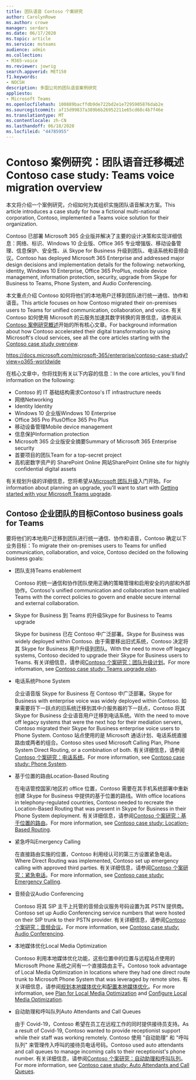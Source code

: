 ```yaml
---
title: 团队语音 Contoso 个案研究
author: CarolynRowe
ms.author: crowe
manager: serdars
ms.date: 06/17/2020
ms.topic: article
ms.service: msteams
audience: admin
ms.collection:
- M365-voice
ms.reviewer: jowrig
search.appverid: MET150
f1.keywords:
- NOCSH
description: 多国公司的团队语音案例研究
appliesto:
- Microsoft Teams
ms.openlocfilehash: 100889bacffdb9de722bd2e1e7295905876dab2e
ms.sourcegitcommit: af15d99837a389b6b26952211e65cd68c4b7f46e
ms.translationtype: MT
ms.contentlocale: zh-CN
ms.lasthandoff: 06/18/2020
ms.locfileid: "44785955"
---
```

# <a name="contoso-case-study-teams-voice-migration-overview"></a><span data-ttu-id="9009f-103">Contoso 案例研究：团队语音迁移概述</span><span class="sxs-lookup"><span data-stu-id="9009f-103">Contoso case study: Teams voice migration overview</span></span>

<span data-ttu-id="9009f-104">本文将介绍一个案例研究，介绍如何为其组织实施团队语音解决方案。</span><span class="sxs-lookup"><span data-stu-id="9009f-104">This article introduces a case study for how a fictional multi-national corporation, Contoso, implemented a Teams voice solution for their organization.</span></span>

<span data-ttu-id="9009f-105">Contoso 已部署 Microsoft 365 企业版并解决了主要的设计决策和实现详细信息：网络、标识、Windows 10 企业版、Office 365 专业增强版、移动设备管理、信息保护、安全性、从 Skype for Business 升级到团队、电话系统和音频会议。</span><span class="sxs-lookup"><span data-stu-id="9009f-105">Contoso has deployed Microsoft 365 Enterprise and addressed major design decisions and implementation details for the following: networking, identity, Windows 10 Enterprise, Office 365 ProPlus, mobile device management, information protection, security, upgrade from Skype for Business to Teams, Phone System, and Audio Conferencing.</span></span>  

<span data-ttu-id="9009f-106">本文重点介绍 Contoso 如何将他们的本地用户迁移到团队进行统一通信、协作和语音。</span><span class="sxs-lookup"><span data-stu-id="9009f-106">This article focuses on how Contoso migrated their on-premises users to Teams for unified communication, collaboration, and voice.</span></span> <span data-ttu-id="9009f-107">有关 Contoso 如何使用 Microsoft 的云服务加速其数字转换的背景信息，请参阅从[Contoso 案例研究概述](https://docs.microsoft.com/microsoft-365/enterprise/contoso-case-study?view=o365-worldwide)开始的所有核心文章。</span><span class="sxs-lookup"><span data-stu-id="9009f-107">For background information about how Contoso accelerated their digital transformation by using Microsoft's cloud services, see all the core articles starting with the [Contoso case study overview](https://docs.microsoft.com/microsoft-365/enterprise/contoso-case-study?view=o365-worldwide).</span></span>

https://docs.microsoft.com/microsoft-365/enterprise/contoso-case-study?view=o365-worldwide 

<span data-ttu-id="9009f-108">在核心文章中，你将找到有关以下内容的信息：</span><span class="sxs-lookup"><span data-stu-id="9009f-108">In the core articles, you'll find information on the following:</span></span>  

- <span data-ttu-id="9009f-109">Contoso 的 IT 基础结构需求</span><span class="sxs-lookup"><span data-stu-id="9009f-109">Contoso's IT infrastructure needs</span></span>
- <span data-ttu-id="9009f-110">网络</span><span class="sxs-lookup"><span data-stu-id="9009f-110">Networking</span></span>
- <span data-ttu-id="9009f-111">Identity </span><span class="sxs-lookup"><span data-stu-id="9009f-111">Identity</span></span>
- <span data-ttu-id="9009f-112">Windows 10 企业版</span><span class="sxs-lookup"><span data-stu-id="9009f-112">Windows 10 Enterprise</span></span>
- <span data-ttu-id="9009f-113">Office 365 Pro Plus</span><span class="sxs-lookup"><span data-stu-id="9009f-113">Office 365 Pro Plus</span></span>
- <span data-ttu-id="9009f-114">移动设备管理</span><span class="sxs-lookup"><span data-stu-id="9009f-114">Mobile device management</span></span>
- <span data-ttu-id="9009f-115">信息保护</span><span class="sxs-lookup"><span data-stu-id="9009f-115">Information protection</span></span>
- <span data-ttu-id="9009f-116">Microsoft 365 企业版安全摘要</span><span class="sxs-lookup"><span data-stu-id="9009f-116">Summary of Microsoft 365 Enterprise security</span></span>
- <span data-ttu-id="9009f-117">首要项目的团队</span><span class="sxs-lookup"><span data-stu-id="9009f-117">Team for a top-secret project</span></span>
- <span data-ttu-id="9009f-118">高机密数字资产的 SharePoint Online 网站</span><span class="sxs-lookup"><span data-stu-id="9009f-118">SharePoint Online site for highly confidential digital assets</span></span>

<span data-ttu-id="9009f-119">有关规划升级的详细信息，您将希望从[Microsoft 团队升级](upgrade-start-here.md)入门开始。</span><span class="sxs-lookup"><span data-stu-id="9009f-119">For information about planning an upgrade, you'll want to start with [Getting started with your Microsoft Teams upgrade](upgrade-start-here.md).</span></span>

## <a name="contoso-business-goals-for-teams"></a><span data-ttu-id="9009f-120">Contoso 企业团队的目标</span><span class="sxs-lookup"><span data-stu-id="9009f-120">Contoso business goals for Teams</span></span>

<span data-ttu-id="9009f-121">要将他们的本地用户迁移到团队进行统一通信、协作和语音，Contoso 确定以下业务目标：</span><span class="sxs-lookup"><span data-stu-id="9009f-121">To migrate their on-premises users to Teams for unified communication, collaboration, and voice, Contoso decided on the following business goals:</span></span>

- <span data-ttu-id="9009f-122">团队支持</span><span class="sxs-lookup"><span data-stu-id="9009f-122">Teams enablement</span></span> 

  <span data-ttu-id="9009f-123">Contoso 的统一通信和协作团队使用正确的策略管理和启用安全的内部和外部协作。</span><span class="sxs-lookup"><span data-stu-id="9009f-123">Contoso's unified communication and collaboration team enabled Teams with the correct policies to govern and enable secure internal and external collaboration.</span></span> 

- <span data-ttu-id="9009f-124">Skype for Business 到 Teams 的升级</span><span class="sxs-lookup"><span data-stu-id="9009f-124">Skype for Business to Teams upgrade</span></span> 

  <span data-ttu-id="9009f-125">Skype for business 已在 Contoso 中广泛部署。</span><span class="sxs-lookup"><span data-stu-id="9009f-125">Skype for Business was widely deployed within Contoso.</span></span> <span data-ttu-id="9009f-126">由于需要移出旧式系统，Contoso 决定将其 Skype for Business 用户升级到团队。</span><span class="sxs-lookup"><span data-stu-id="9009f-126">With the need to move off legacy systems, Contoso decided to upgrade their Skype for Business users to Teams.</span></span> <span data-ttu-id="9009f-127">有关详细信息，请参阅[Contoso 个案研究：团队升级计划](voice-case-study-migration-plan.md)。</span><span class="sxs-lookup"><span data-stu-id="9009f-127">For more information, see [Contoso case study: Teams upgrade plan](voice-case-study-migration-plan.md).</span></span>

- <span data-ttu-id="9009f-128">电话系统</span><span class="sxs-lookup"><span data-stu-id="9009f-128">Phone System</span></span>  

  <span data-ttu-id="9009f-129">企业语音版 Skype for Business 在 Contoso 中广泛部署。</span><span class="sxs-lookup"><span data-stu-id="9009f-129">Skype for Business with enterprise voice was widely deployed within Contoso.</span></span> <span data-ttu-id="9009f-130">如果需要将下一跃点的旧系统迁移到其中介服务器的下一跃点，Contoso 将其 Skype for Business 企业语音用户迁移到电话系统。</span><span class="sxs-lookup"><span data-stu-id="9009f-130">With the need to move off legacy systems that were the next hop for their mediation servers, Contoso migrated their Skype for Business enterprise voice users to Phone System.</span></span> <span data-ttu-id="9009f-131">Contoso 站点使用的是 Microsoft 通话计划、电话系统直接路由或两者的组合。</span><span class="sxs-lookup"><span data-stu-id="9009f-131">Contoso sites used Microsoft Calling Plan, Phone System Direct Routing, or a combination of both.</span></span> <span data-ttu-id="9009f-132">有关详细信息，请参阅[Contoso 个案研究：电话系统](voice-case-study-phone-system.md)。</span><span class="sxs-lookup"><span data-stu-id="9009f-132">For more information, see [Contoso case study: Phone System](voice-case-study-phone-system.md).</span></span>

- <span data-ttu-id="9009f-133">基于位置的路由</span><span class="sxs-lookup"><span data-stu-id="9009f-133">Location-Based Routing</span></span> 

  <span data-ttu-id="9009f-134">在电话管控国家/地区的 office 位置，Contoso 需要在其手机系统部署中重新创建 Skype for Business 中提供的基于位置的路线。</span><span class="sxs-lookup"><span data-stu-id="9009f-134">With office locations in telephony-regulated countries, Contoso needed to recreate the Location-Based Routing that was present in Skype for Business in their Phone System deployment.</span></span> <span data-ttu-id="9009f-135">有关详细信息，请参阅[Contoso 个案研究：基于位置的路由](voice-case-study-location-based-routing.md)。</span><span class="sxs-lookup"><span data-stu-id="9009f-135">For more information, see [Contoso case study: Location-Based Routing](voice-case-study-location-based-routing.md).</span></span>

- <span data-ttu-id="9009f-136">紧急呼叫</span><span class="sxs-lookup"><span data-stu-id="9009f-136">Emergency Calling</span></span> 

  <span data-ttu-id="9009f-137">在直接路由实施的位置，Contoso 利用经认可的第三方设置紧急电话。</span><span class="sxs-lookup"><span data-stu-id="9009f-137">Where Direct Routing was implemented, Contoso set up emergency calling with approved third parties.</span></span> <span data-ttu-id="9009f-138">有关详细信息，请参阅[Contoso 个案研究：紧急电话](voice-case-study-emergency-calling.md)。</span><span class="sxs-lookup"><span data-stu-id="9009f-138">For more information, see [Contoso case study: Emergency Calling](voice-case-study-emergency-calling.md).</span></span>

- <span data-ttu-id="9009f-139">音频会议</span><span class="sxs-lookup"><span data-stu-id="9009f-139">Audio Conferencing</span></span> 

  <span data-ttu-id="9009f-140">Contoso 将其 SIP 主干上托管的音频会议服务号码设置为其 PSTN 提供商。</span><span class="sxs-lookup"><span data-stu-id="9009f-140">Contoso set up Audio Conferencing service numbers that were hosted on their SIP trunk to their PSTN provider.</span></span> <span data-ttu-id="9009f-141">有关详细信息，请参阅[Contoso 个案研究：音频会议](voice-case-study-audio-conferencing.md)。</span><span class="sxs-lookup"><span data-stu-id="9009f-141">For more information, see [Contoso case study: Audio Conferencing](voice-case-study-audio-conferencing.md).</span></span> 

- <span data-ttu-id="9009f-142">本地媒体优化</span><span class="sxs-lookup"><span data-stu-id="9009f-142">Local Media Optimization</span></span> 

  <span data-ttu-id="9009f-143">Contoso 利用本地媒体优化功能，这些位置中的位置与远程站点使用的 Microsoft Phone 系统之间有一个直接路由主干。</span><span class="sxs-lookup"><span data-stu-id="9009f-143">Contoso took advantage of Local Media Optimization in locations where they had one direct route trunk to Microsoft Phone System that was leveraged by remote sites.</span></span> <span data-ttu-id="9009f-144">有关详细信息，请参阅[规划本地媒体优化](direct-routing-media-optimization.md)和[配置本地媒体优化](direct-routing-media-optimization-configure.md)。</span><span class="sxs-lookup"><span data-stu-id="9009f-144">For more information, see [Plan for Local Media Optimization](direct-routing-media-optimization.md) and [Configure Local Media Optimization](direct-routing-media-optimization-configure.md).</span></span>

- <span data-ttu-id="9009f-145">自动助理和呼叫队列</span><span class="sxs-lookup"><span data-stu-id="9009f-145">Auto Attendants and Call Queues</span></span>

  <span data-ttu-id="9009f-146">由于 Covid-19，Contoso 希望在员工在远程工作的同时提供接待员支持。</span><span class="sxs-lookup"><span data-stu-id="9009f-146">As a result of Covid-19, Contoso wanted to provide receptionist support while their staff was working remotely.</span></span> <span data-ttu-id="9009f-147">Contoso 使用 "自动助理" 和 "呼叫队列" 来管理传入呼叫的接待员电话号码。</span><span class="sxs-lookup"><span data-stu-id="9009f-147">Contoso used auto attendants and call queues to manage incoming calls to their receptionist's phone number.</span></span> <span data-ttu-id="9009f-148">有关详细信息，请参阅[Contoso 个案研究：自动助理和呼叫队列](voice-case-study-call-queues.md)。</span><span class="sxs-lookup"><span data-stu-id="9009f-148">For more information, see [Contoso case study: Auto Attendants and Call Queues](voice-case-study-call-queues.md).</span></span>  


